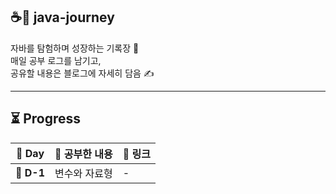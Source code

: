 ## ☕🚀 java-journey

자바를 탐험하며 성장하는 기록장 🐾  
매일 공부 로그를 남기고,  
공유할 내용은 블로그에 자세히 담음 ✍️

---

## ⏳ Progress

| 📅 Day | 📖 공부한 내용 | 🔗 링크 |
|-------|---------------|--------|
| 🐣 **D-1** | 변수와 자료형 | - |
